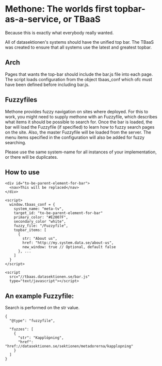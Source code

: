 

Methone: The worlds first topbar-as-a-service, or TBaaS
==============================================
Because this is exactly what everybody really wanted.

All of datasektionen's systems should have the unified top bar. The
TBaaS was created to ensure that all systems use the latest and
greatest topbar.

Arch
----

Pages that wants the top-bar should include the bar.js file into
each page. The script loads configuration from the object tbaas_conf
which ofc must have been defined before including bar.js.

Fuzzyfiles
----------
Methone provides fuzzy navigation on sites where deployed. For this to work,
you might need to supply methone with an Fuzzyfile, which describes what items
it should be possible to search for. Once the bar is loaded, the bar will load
the Fuzzyfile (if specified) to learn how to fuzzy search pages on the site. Also,
the master Fuzzyfile will be loaded from the server. The menu items specified in
the configuration will also be added for fuzzy searching.

Please use the same system-name for all instances of your
implementation, or there will be duplicates.

How to use
----------

    <div id="to-be-parent-element-for-bar">
      <nav>This will be replaced</nav>
    </div>

    <script>
      window.tbaas_conf = {
        system_name: "meta-tv",
        target_id: "to-be-parent-element-for-bar"
        primary_color: "#E2007F",
        secondary_color "white",
        fuzzy_file: "/Fuzzyfile",
        topbar_items: [
          {
            str: "About us",
            href: "http://my.system.data.se/about-us",
            new_window: true // Optional, default false
          }, ...
        ]
      }
    </script>

    <script
      src="//tbaas.datasektionen.se/bar.js"
      type="text/javascript"></script>


An example Fuzzyfile:
---
Search is performed on the str value.

    {
      "@type": "fuzzyfile",

      "fuzzes": [
        {
          "str": "Kapplöpning",
          "href": "href://datasektionen.se/sektionen/metadorerna/kapplopning"
        }
      ]
    }
